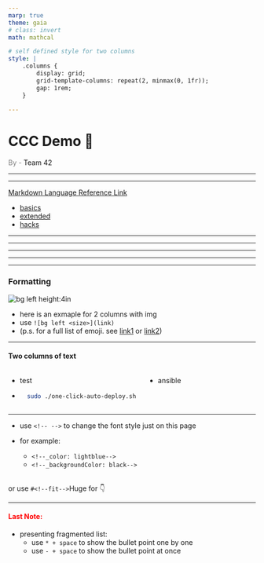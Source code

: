 ```yaml
---
marp: true
theme: gaia
# class: invert
math: mathcal

# self defined style for two columns
style: |
    .columns {
        display: grid;
        grid-template-columns: repeat(2, minmax(0, 1fr));
        gap: 1rem;
    }

---
```


# CCC Demo :rocket:
<span style="color: grey">By - </span>Team 42

---

<!-- Start first slide here -->


---

[Markdown Language Reference Link](https://www.markdownguide.org/basic-syntax/)
* [basics](https://www.markdownguide.org/basic-syntax/)
* [extended](https://www.markdownguide.org/extended-syntax/)
* [hacks](https://www.markdownguide.org/hacks)



---


---

 
---


---


---
### Formatting

![bg left height:4in](https://i.insider.com/5e4c641b69692c00533ecf1b?width=1300&format=jpeg&auto=webp)

* here is an exmaple for 2 columns with img
* use `![bg left <size>](link)`
* (p.s. for a full list of emoji. see [link1](https://dev.to/nikolab/complete-list-of-github-markdown-emoji-markup-5aia) or [link2](https://gist.github.com/rxaviers/7360908))


---
#### Two columns of text

<div class="columns">
<div>

<!-- First Column from here -->
* test
* ``` sh
    sudo ./one-click-auto-deploy.sh
    ```

</div>
<div>

<!-- SecondColumn from here -->
* ansible

</div>
</div>


---
<!--_color: lightblue-->
<!--_backgroundColor: black-->

- use `<!-- -->` to change the font style just on this page
  
- for example:
  - `<!--_color: lightblue-->`
  - `<!--_backgroundColor: black-->`
  
\
or use
`#<!--fit-->`Huge
for :point_down:

---

#### <span style="color: red">Last Note: </span> 

- presenting fragmented list:
  - use `* + space` to show the bullet point one by one
  - use `- + space` to show the bullet point at once


